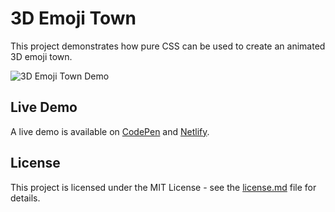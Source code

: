 # 3D Emoji Town
This project demonstrates how pure CSS can be used to create an animated 3D emoji town.

![3D Emoji Town Demo](demo-gif.gif "3D Emoji Town Demo")

## Live Demo
A live demo is available on [CodePen](https://codepen.io/GeorgePark/full/MqVoYP/) and [Netlify](https://3d-emoji-town.netlify.app/).

## License
This project is licensed under the MIT License - see the [license.md](license.md) file for details.